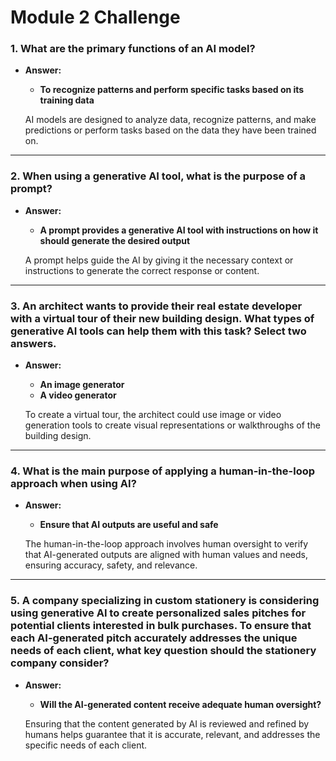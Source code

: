 # Module 2 Challenge

### 1. What are the primary functions of an AI model?
- **Answer:**  
  - **To recognize patterns and perform specific tasks based on its training data**

  AI models are designed to analyze data, recognize patterns, and make predictions or perform tasks based on the data they have been trained on.

---

### 2. When using a generative AI tool, what is the purpose of a prompt?
- **Answer:**  
  - **A prompt provides a generative AI tool with instructions on how it should generate the desired output**

  A prompt helps guide the AI by giving it the necessary context or instructions to generate the correct response or content.

---

### 3. An architect wants to provide their real estate developer with a virtual tour of their new building design. What types of generative AI tools can help them with this task? Select two answers.
- **Answer:**  
  - **An image generator**
  - **A video generator**

  To create a virtual tour, the architect could use image or video generation tools to create visual representations or walkthroughs of the building design.

---

### 4. What is the main purpose of applying a human-in-the-loop approach when using AI?
- **Answer:**  
  - **Ensure that AI outputs are useful and safe**

  The human-in-the-loop approach involves human oversight to verify that AI-generated outputs are aligned with human values and needs, ensuring accuracy, safety, and relevance.

---

### 5. A company specializing in custom stationery is considering using generative AI to create personalized sales pitches for potential clients interested in bulk purchases. To ensure that each AI-generated pitch accurately addresses the unique needs of each client, what key question should the stationery company consider?
- **Answer:**  
  - **Will the AI-generated content receive adequate human oversight?**

  Ensuring that the content generated by AI is reviewed and refined by humans helps guarantee that it is accurate, relevant, and addresses the specific needs of each client.
